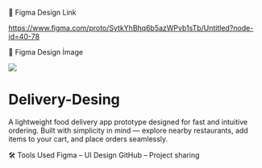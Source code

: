 

🔗 Figma Design Link


https://www.figma.com/proto/SytkYhBhq6b5azWPvb1sTb/Untitled?node-id=40-78


🔗 Figma Design İmage


<img src="Untitle(desing).png" />




# Delivery-Desing

A lightweight food delivery app prototype designed for fast and intuitive ordering.
Built with simplicity in mind — explore nearby restaurants, add items to your cart, and place orders seamlessly.



🛠️ Tools Used
Figma – UI Design
GitHub – Project sharing


